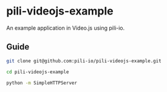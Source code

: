 pili-videojs-example
====================

An example application in Video.js using pili-io.

## Guide

```bash
git clone git@github.com:pili-io/pili-videojs-example.git

cd pili-videojs-example

python -m SimpleHTTPServer

```